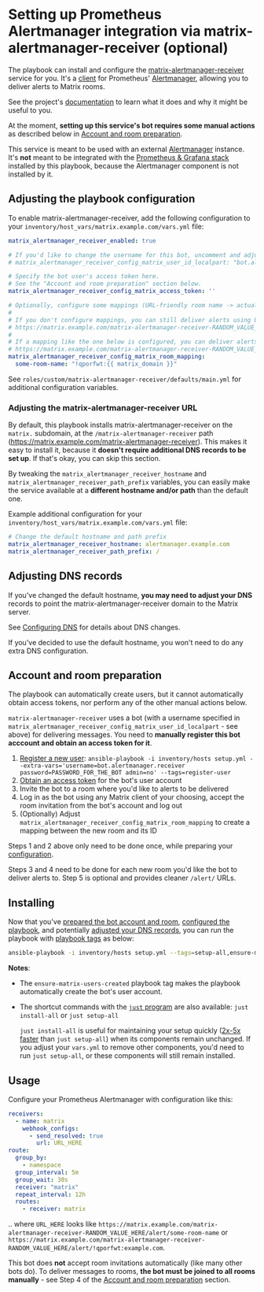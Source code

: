 # Setting up Prometheus Alertmanager integration via matrix-alertmanager-receiver (optional)

The playbook can install and configure the [matrix-alertmanager-receiver](https://github.com/metio/matrix-alertmanager-receiver) service for you. It's a [client](https://prometheus.io/docs/alerting/latest/clients/) for Prometheus' [Alertmanager](https://prometheus.io/docs/alerting/latest/alertmanager/), allowing you to deliver alerts to Matrix rooms.

See the project's [documentation](https://github.com/metio/matrix-alertmanager-receiver) to learn what it does and why it might be useful to you.

At the moment, **setting up this service's bot requires some manual actions** as described below in [Account and room preparation](#account-and-room-preparation).

This service is meant to be used with an external [Alertmanager](https://prometheus.io/docs/alerting/latest/alertmanager/) instance. It's **not** meant to be integrated with the [Prometheus & Grafana stack](./configuring-playbook-prometheus-grafana.md) installed by this playbook, because the Alertmanager component is not installed by it.

## Adjusting the playbook configuration

To enable matrix-alertmanager-receiver, add the following configuration to your `inventory/host_vars/matrix.example.com/vars.yml` file:

```yaml
matrix_alertmanager_receiver_enabled: true

# If you'd like to change the username for this bot, uncomment and adjust. Otherwise, remove.
# matrix_alertmanager_receiver_config_matrix_user_id_localpart: "bot.alertmanager.receiver"

# Specify the bot user's access token here.
# See the "Account and room preparation" section below.
matrix_alertmanager_receiver_config_matrix_access_token: ''

# Optionally, configure some mappings (URL-friendly room name -> actual Matrix room ID).
#
# If you don't configure mappings, you can still deliver alerts using URLs like this:
# https://matrix.example.com/matrix-alertmanager-receiver-RANDOM_VALUE_HERE/alert/!qporfwt:example.com
#
# If a mapping like the one below is configured, you can deliver alerts using friendlier URLs like this:
# https://matrix.example.com/matrix-alertmanager-receiver-RANDOM_VALUE_HERE/alert/some-room-name
matrix_alertmanager_receiver_config_matrix_room_mapping:
  some-room-name: "!qporfwt:{{ matrix_domain }}"
```

See `roles/custom/matrix-alertmanager-receiver/defaults/main.yml` for additional configuration variables.

### Adjusting the matrix-alertmanager-receiver URL

By default, this playbook installs matrix-alertmanager-receiver on the `matrix.` subdomain, at the `/matrix-alertmanager-receiver` path (https://matrix.example.com/matrix-alertmanager-receiver). This makes it easy to install it, because it **doesn't require additional DNS records to be set up**. If that's okay, you can skip this section.

By tweaking the `matrix_alertmanager_receiver_hostname` and `matrix_alertmanager_receiver_path_prefix` variables, you can easily make the service available at a **different hostname and/or path** than the default one.

Example additional configuration for your `inventory/host_vars/matrix.example.com/vars.yml` file:

```yaml
# Change the default hostname and path prefix
matrix_alertmanager_receiver_hostname: alertmanager.example.com
matrix_alertmanager_receiver_path_prefix: /
```

## Adjusting DNS records

If you've changed the default hostname, **you may need to adjust your DNS** records to point the matrix-alertmanager-receiver domain to the Matrix server.

See [Configuring DNS](configuring-dns.md) for details about DNS changes.

If you've decided to use the default hostname, you won't need to do any extra DNS configuration.

## Account and room preparation

The playbook can automatically create users, but it cannot automatically obtain access tokens, nor perform any of the other manual actions below.

`matrix-alertmanager-receiver` uses a bot (with a username specified in `matrix_alertmanager_receiver_config_matrix_user_id_localpart` - see above) for delivering messages. You need to **manually register this bot acccount and obtain an access token for it**.

1. [Register a new user](registering-users.md): `ansible-playbook -i inventory/hosts setup.yml --extra-vars='username=bot.alertmanager.receiver password=PASSWORD_FOR_THE_BOT admin=no' --tags=register-user`
2. [Obtain an access token](obtaining-access-tokens.md) for the bot's user account
3. Invite the bot to a room where you'd like to alerts to be delivered
4. Log in as the bot using any Matrix client of your choosing, accept the room invitation from the bot's account and log out
5. (Optionally) Adjust `matrix_alertmanager_receiver_config_matrix_room_mapping` to create a mapping between the new room and its ID

Steps 1 and 2 above only need to be done once, while preparing your [configuration](#adjusting-the-playbook-configuration).

Steps 3 and 4 need to be done for each new room you'd like the bot to deliver alerts to. Step 5 is optional and provides cleaner `/alert/` URLs.

## Installing

Now that you've [prepared the bot account and room](#account-and-room-preparation), [configured the playbook](#adjusting-the-playbook-configuration), and potentially [adjusted your DNS records](#adjusting-dns-records), you can run the playbook with [playbook tags](playbook-tags.md) as below:

<!-- NOTE: let this conservative command run (instead of install-all) to make it clear that failure of the command means something is clearly broken. -->
```sh
ansible-playbook -i inventory/hosts setup.yml --tags=setup-all,ensure-matrix-users-created,start
```

**Notes**:

- The `ensure-matrix-users-created` playbook tag makes the playbook automatically create the bot's user account.

- The shortcut commands with the [`just` program](just.md) are also available: `just install-all` or `just setup-all`

  `just install-all` is useful for maintaining your setup quickly ([2x-5x faster](../CHANGELOG.md#2x-5x-performance-improvements-in-playbook-runtime) than `just setup-all`) when its components remain unchanged. If you adjust your `vars.yml` to remove other components, you'd need to run `just setup-all`, or these components will still remain installed.

## Usage

Configure your Prometheus Alertmanager with configuration like this:

```yaml
receivers:
  - name: matrix
    webhook_configs:
      - send_resolved: true
        url: URL_HERE
route:
  group_by:
    - namespace
  group_interval: 5m
  group_wait: 30s
  receiver: "matrix"
  repeat_interval: 12h
  routes:
    - receiver: matrix
```

.. where `URL_HERE` looks like `https://matrix.example.com/matrix-alertmanager-receiver-RANDOM_VALUE_HERE/alert/some-room-name` or `https://matrix.example.com/matrix-alertmanager-receiver-RANDOM_VALUE_HERE/alert/!qporfwt:example.com`.

This bot does **not** accept room invitations automatically (like many other bots do). To deliver messages to rooms, **the bot must be joined to all rooms manually** - see Step 4 of the [Account and room preparation](#account-and-room-preparation) section.
